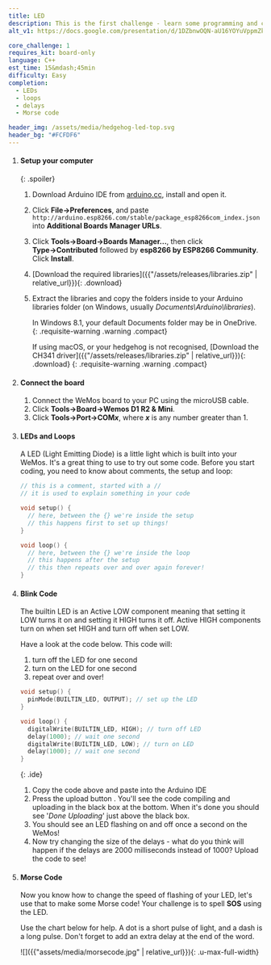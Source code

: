 ```yaml
---
title: LED
description: This is the first challenge - learn some programming and create some Morse code! 
alt_v1: https://docs.google.com/presentation/d/1DZbnwOQN-aU16YOYuVppmZkEunN-LtYr8j3dcDj1nHI/pub

core_challenge: 1
requires_kit: board-only
language: C++
est_time: 15&mdash;45min
difficulty: Easy
completion: 
  - LEDs
  - loops
  - delays
  - Morse code

header_img: /assets/media/hedgehog-led-top.svg
header_bg: "#FCFDF6"
---
```


1.  #### Setup your computer

    {: .spoiler}
    1. Download Arduino IDE from [arduino.cc](https://www.arduino.cc/en/Main/Software),
        install and open it. 
    2. Click **File&rarr;Preferences**, and paste 
        `http://arduino.esp8266.com/stable/package_esp8266com_index.json` into 
        **Additional Boards Manager URLs**.
    3. Click **Tools&rarr;Board&rarr;Boards Manager...**, 
        then click **Type&rarr;Contributed** followed by 
        **esp8266 by ESP8266 Community**. Click **Install**.
    4. [Download the required libraries]({{"/assets/releases/libraries.zip" | relative_url}}){: .download}
    5. Extract the libraries and copy the folders inside to your Arduino libraries folder (on Windows, usually *Documents\Arduino\libraries*).

        In Windows 8.1, your default Documents folder may be in OneDrive.
        {: .requisite-warning .warning .compact}
        
        If using macOS, or your hedgehog is not recognised, [Download the CH341 driver]({{"/assets/releases/libraries.zip" | relative_url}}){: .download} 
        {: .requisite-warning .warning .compact}

2.  #### Connect the board
    1. Connect the WeMos board to your PC using the microUSB cable.
    2. Click **Tools&rarr;Board&rarr;Wemos D1 R2 & Mini**.
    2. Click **Tools&rarr;Port&rarr;COM*x***, where ***x*** is any number 
        greater than 1.

3.  #### LEDs and Loops
    A LED (Light Emitting Diode) is a little light which is built into your 
    WeMos. It's a great thing to use to try out some code. Before you start 
    coding, you need to know about comments, the setup and loop:
    ```c
    // this is a comment, started with a //
    // it is used to explain something in your code

    void setup() {
      // here, between the {} we're inside the setup
      // this happens first to set up things!
    }

    void loop() {
      // here, between the {} we're inside the loop
      // this happens after the setup
      // this then repeats over and over again forever!
    } 
    ```

4.  #### Blink Code
    The builtin LED is an Active LOW component meaning that setting it LOW 
    turns it on and setting it HIGH turns it off. Active HIGH components turn 
    on when set HIGH and turn off when set LOW.
    
    Have a look at the code below. This code will:
    1. turn off the LED for one second
    2. turn on the LED for one second
    3. repeat over and over!

    ```c 
    void setup() {
      pinMode(BUILTIN_LED, OUTPUT); // set up the LED
    }

    void loop() {
      digitalWrite(BUILTIN_LED, HIGH); // turn off LED
      delay(1000); // wait one second
      digitalWrite(BUILTIN_LED, LOW); // turn on LED
      delay(1000); // wait one second
    } 
    ```
    {: .ide}

    1. Copy the code above and paste into the Arduino IDE
    2. Press the upload button <i class="arduino-upload"></i>. You'll see the 
        code compiling and uploading in the black box at the bottom. When it's 
        done you should see '*Done Uploading*' just above the black box.
    3. You should see an LED flashing on and off once a second on the WeMos!
    4. Now try changing the size of the delays - what do you think will happen 
        if the delays are 2000 milliseconds instead of 1000? Upload the code to 
        see! 

5.  #### Morse Code
    Now you know how to change the speed of flashing of your LED, let's use that 
    to make some Morse code! Your challenge is to spell **SOS** using the LED. 
    
    Use the chart below for help. A dot is a short pulse of light, and a dash is 
    a long pulse. Don't forget to add an extra delay at the end of the word. 

    ![]({{"assets/media/morsecode.jpg" | relative_url}}){: .u-max-full-width}
